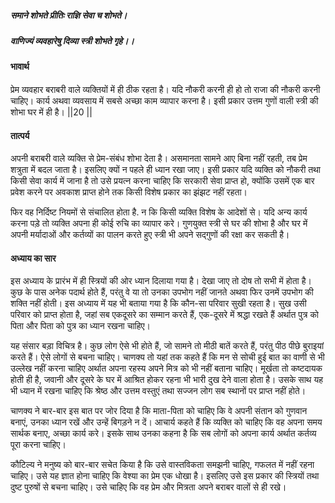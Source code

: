 ##### समाने शोभते प्रीतिः राज्ञि सेवा च शोभते।
##### वाणिज्यं व्यवहारेषु दिव्या स्त्री शोभते गृहे।।

#### भावार्थ

प्रेम व्यवहार बराबरी वाले व्यक्तियों में ही ठीक रहता है। यदि नौकरी करनी ही हो तो राजा की नौकरी करनी चाहिए। कार्य अथवा व्यवसाय में सबसे अच्छा काम व्यापार करना है। इसी प्रकार उत्तम गुणों वाली स्त्री की शोभा घर में ही है। ||20 ||

#### तात्पर्य

अपनी बराबरी वाले व्यक्ति से प्रेम-संबंध शोभा देता है। असमानता सामने आए बिना नहीं रहती, तब प्रेम शत्रुता में बदल जाता है। इसलिए क्यों न पहले ही ध्यान रखा जाए। इसी प्रकार यदि व्यक्ति को नौकरी तथा किसी सेवा कार्य में जाना है तो उसे प्रयत्न करना चाहिए कि सरकारी सेवा प्राप्त हो, क्योंकि उसमें एक बार प्रवेश करने पर अवकाश प्राप्त होने तक किसी विशेष प्रकार का झंझट नहीं रहता।

फिर वह निर्दिष्ट नियमों से संचालित होता है. न कि किसी व्यक्ति विशेष के आदेशों से। यदि अन्य कार्य करना पड़े तो व्यक्ति अपना ही कोई रुचि का व्यापार करे। गुणयुक्त स्त्री से घर की शोभा है और घर में अपनी मर्यादाओं और कर्तव्यों का पालन करते हुए स्त्री भी अपने सद्गुणों की रक्षा कर सकती है।

#### अध्याय का सार

इस अध्याय के प्रारंभ में ही स्त्रियों की ओर ध्यान दिलाया गया है। देखा जाए तो दोष तो सभी में होता है। कुछ के पास अनेक पदार्थ होते हैं, परंतु वे या तो उनका उपभोग नहीं जानते अथवा फिर उनमें उपभोग की शक्ति नहीं होती। इस अध्याय में यह भी बताया गया है कि कौन-सा परिवार सुखी रहता है। सुख उसी परिवार को प्राप्त होता है, जहां सब एकदूसरे का सम्मान करते हैं, एक-दूसरे में श्रद्धा रखते हैं अर्थात पुत्र को पिता और पिता को पुत्र का ध्यान रखना चाहिए।

यह संसार बड़ा विचित्र है। कुछ लोग ऐसे भी होते हैं, जो सामने तो मीठी बातें करते हैं, परंतु पीठ पीछे बुराइयां करते हैं। ऐसे लोगों से बचना चाहिए। चाणक्य तो यहां तक कहते हैं कि मन से सोची हुई बात का वाणी से भी उल्लेख नहीं करना चाहिए अर्थात अपना रहस्य अपने मित्र को भी नहीं बताना चाहिए। मूर्खता तो कष्टदायक होती ही है, जवानी और दूसरे के घर में आश्रित होकर रहना भी भारी दुख देने वाला होता है। उसके साथ यह भी ध्यान में रखना चाहिए कि श्रेष्ठ और उत्तम वस्तुएं तथा सज्जन लोग सब स्थानों पर प्राप्त नहीं होते।

चाणक्य ने बार-बार इस बात पर जोर दिया है कि माता-पिता को चाहिए कि वे अपनी संतान को गुणवान बनाएं, उनका ध्यान रखें और उन्हें बिगड़ने न दें। आचार्य कहते हैं कि व्यक्ति को चाहिए कि वह अपना समय सार्थक बनाए, अच्छा कार्य करे। इसके साथ उनका कहना है कि सब लोगों को अपना कार्य अर्थात कर्तव्य पूरा करना चाहिए।

कौटिल्य ने मनुष्य को बार-बार सचेत किया है कि उसे वास्तविकता समझनी चाहिए, गफलत में नहीं रहना चाहिए। उसे यह ज्ञात होना चाहिए कि वेश्या का प्रेम एक धोखा है। इसलिए उसे इस प्रकार की स्त्रियों तथा दुष्ट पुरुषों से बचना चाहिए। उसे चाहिए कि वह प्रेम और मित्रता अपने बराबर वालों से ही रखे।